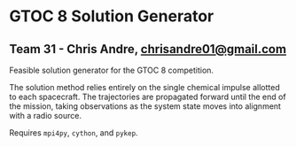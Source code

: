 GTOC 8 Solution Generator
=========================
Team 31 - Chris Andre, chrisandre01@gmail.com
---------------------------------------------
Feasible solution generator for the GTOC 8 competition.

The solution method relies entirely on the single chemical impulse allotted to each spacecraft. The trajectories are propagated forward until the end of the mission, taking observations as the system state moves into alignment with a radio source.

Requires `mpi4py`, `cython`, and `pykep`.